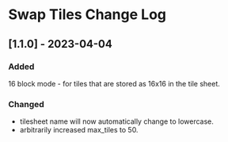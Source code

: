 # Swap Tiles Change Log
 
## [1.1.0] - 2023-04-04
 
### Added
  16 block mode - for tiles that are stored as 16x16 in the tile sheet.
### Changed
  
- tilesheet name will now automatically change to lowercase.
- arbitrarily increased max_tiles to 50.
